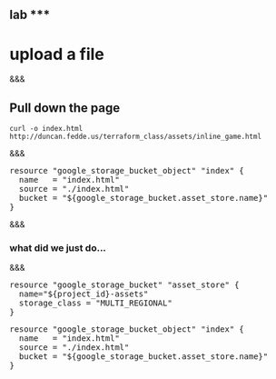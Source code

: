 <!-- .slide: data-background="#6401b5" -->
## lab ***
# upload a file

&&&

## Pull down the page

```
curl -o index.html http://duncan.fedde.us/terraform_class/assets/inline_game.html
```

&&&

<pre>
resource "google_storage_bucket_object" "index" {
  name   = "index.html"
  source = "./index.html"
  bucket = "${google_storage_bucket.asset_store.name}"
}
</pre>

&&&
### what did we just do...
&&&

<pre>
resource <span class="fragment highlight-current-green" data-fragment-index="1">"google_storage_bucket"</span> <span class="fragment highlight-current-green" data-fragment-index="2">"asset_store"</span> { 
  <span class="fragment highlight-current-green" data-fragment-index="3">name</span>="${project_id}-assets"
  storage_class = "MULTI_REGIONAL"
}
</pre>

<pre>
resource "google_storage_bucket_object" "index" {
  name   = "index.html"
  source = "./index.html"
  bucket = "${<span class="fragment highlight-current-green" data-fragment-index="1">google_storage_bucket</span>.<span class="fragment highlight-current-green" data-fragment-index="2">asset_store</span>.<span class="fragment highlight-current-green" data-fragment-index="3">name</span>}"
}
</pre>

